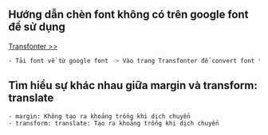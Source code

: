 ## Hướng dẫn chèn font không có trên google font để sử dụng
[Transfonter >>](https://transfonter.org/)
```sh
- Tải font về từ google font -> Vào trang Transfonter để convert font thành css -> Copy css vào trong file css
```
## Tìm hiểu sự khác nhau giữa margin và transform: translate
```sh
- margin: Không tạo ra khoảng trống khi dịch chuyển
- transform: translate: Tạo ra khoảng trống khi dịch chuyển
```